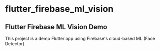 # flutter_firebase_ml_vision

## Flutter Firebase ML Vision Demo

This project is a demp Flutter app using Firebase's cloud-based ML (Face Detector).